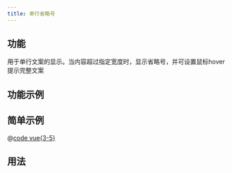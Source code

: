 ```yaml
---
title: 单行省略号
---
```


## 功能

用于单行文案的显示。当内容超过指定宽度时，显示省略号，并可设置鼠标hover提示完整文案

## 功能示例

<Example />

## 简单示例

<Simple />

@[code vue{3-5}](@/components/text-ellipsis/docs/simple.vue)

## 用法

<Usage />

<script setup>
import Example from "@/components/text-ellipsis/docs/example.vue";
import Simple from "@/components/text-ellipsis/docs/simple.vue";
import Usage from "@/components/text-ellipsis/docs/usage.vue";
</script>